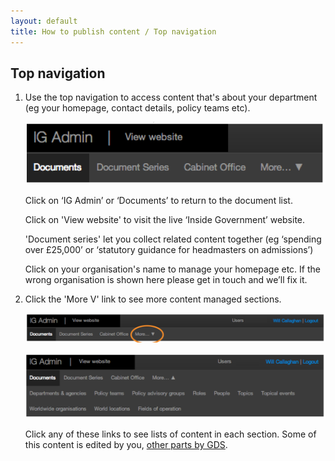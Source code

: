 ```yaml
---
layout: default
title: How to publish content / Top navigation
---
```


## Top navigation

1. Use the top navigation to access content that's about your department (eg your homepage, contact details, policy teams etc). 

	![Top navigation 1](top-navigation-1.png)
	
	Click on ‘IG Admin’ or ‘Documents’ to return to the document list.
	
	Click on 'View website' to visit the live ‘Inside Government’ website.
	
	'Document series' let you collect related content together (eg ‘spending over £25,000’ or ‘statutory guidance for headmasters on admissions’)
	
	Click on your organisation's name to manage your homepage etc. If the wrong organisation is shown here please get in touch and we’ll fix it.
	
	
2. Click the 'More V' link to see more content managed sections.

	![Top navigation 2](top-navigation-2.png)
	
	![Top navigation 3](top-navigation-3.png)
	
	Click any of these links to see lists of content in each section. Some of this content is edited by you, [other parts by GDS](gds-only-tasks.html).
	
	

